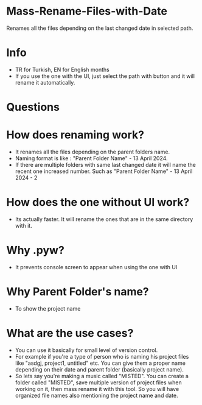 # Mass-Rename-Files-with-Date
Renames all the files depending on the last changed date in selected path. 

# Info
- TR for Turkish, EN for English months
- If you use the one with the UI, just select the path with button and it will rename it automatically.

# Questions #

# How does renaming work?
- It renames all the files depending on the parent folders name. 
- Naming format is like : "Parent Folder Name" - 13 April 2024.
- If there are multiple folders with same last changed date it will name the recent one increased number. Such as "Parent Folder Name" - 13 April 2024 - 2

# How does the one without UI work?
- Its actually faster. It will rename the ones that are in the same directory with it.

# Why .pyw? 
- It prevents console screen to appear when using the one with UI

# Why Parent Folder's name?
- To show the project name

# What are the use cases?
- You can use it basically for small level of version control.
- For example if you're a type of person who is naming his project files like "asdgj, project1, untitled" etc. You can give them a proper name depending on their date and parent folder (basically project name).
- So lets say you're making a music called "MISTED". You can create a folder called "MISTED", save multiple version of project files when working on it, then mass rename it with this tool. So you will have organized file names also mentioning the project name and date.
